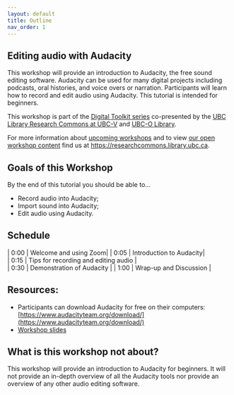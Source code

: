 ```yaml
---
layout: default
title: Outline
nav_order: 1
---
```


## Editing audio with Audacity
This workshop will provide an introduction to Audacity, the free sound editing software. Audacity can be used for many digital projects including podcasts, oral histories, and voice overs or narration. Participants will learn how to record and edit audio using Audacity. This tutorial is intended for beginners.

This workshop is part of the <a href="https://libcal.library.ubc.ca/calendar/vancouver/?t=g&q=Digital%20toolkit&cid=7544&cal=7544&inc=0">Digital Toolkit series</a> co-presented by the <a href="https://researchcommons.library.ubc.ca/">UBC Library Research Commons at UBC-V</a>  and <a href="https://library.ok.ubc.ca/">UBC-O Library</a>.

For more information about [upcoming workshops](https://researchcommons.library.ubc.ca/events/) and to view [our open workshop content](https://researchcommons.library.ubc.ca/oer/) find us at <a href="
https://researchcommons.library.ubc.ca">https://researchcommons.library.ubc.ca</a>.

## Goals of this Workshop

By the end of this tutorial you should be able to…
* Record audio into Audacity;
* Import sound into Audacity;
* Edit audio using Audacity.   

## Schedule

| 0:00 | Welcome and using Zoom|
| 0:05 | Introduction to Audacity|  
| 0:15 | Tips for recording and editing audio |   
| 0:30 | Demonstration of Audacity |
| 1:00 | Wrap-up and Discussion |

## Resources:
* Participants can download Audacity for free on their computers: [https://www.audacityteam.org/download/](https://www.audacityteam.org/download/)
* [Workshop slides](https://docs.google.com/presentation/d/16jneyMZCaceyrnuJDbCgndYv8Y3wdFIJMhq_m-MzW2g/edit?usp=sharing)

## What is this workshop not about?

This workshop will provide an introduction to Audacity for beginners. It will not provide an in-depth overview of all the Audacity tools nor provide an overview of any other audio editing software. 

